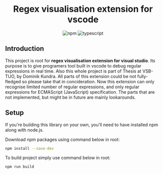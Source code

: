 <div align="center">
    <h1>Regex visualisation extension for vscode</h1>
    <div align="center">
        <img src="https://img.shields.io/badge/npm-v0.0.1-0172b3.svg" alt="npm">
        <img src="https://img.shields.io/badge/typescript-v5.2.2-3178c6.svg" alt="typescript">
    </div>
</div>

## Introduction

This project is root for **regex visualisation extension for visual studio**. Its purpose is to give programers tool built in vscode to debug regular expressions in real time. Also this whole project is part of Thesis at VSB-TUO, by Dominik Kundra. All parts of this extension could be not fully-fledged so please take that in concideration. Now this extension can only recognise limited number of regular expressions, and only regular expressions for ECMAScript (JavaScript) specification. The parts that are not implemented, but might be in future are mainly lookarounds.

## Setup

If you're building this library on your own, you'll need to have installed npm along with node.js.

Download npm packages using command below in root:
```bash
npm install --save-dev
```

To build project simply use command below in root:
```bash
npm run build
```